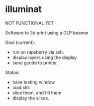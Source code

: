 illuminat
=========

NOT FUNCTIONAL YET


Software to 3d print using a DLP beamer

Goal (current):
* run on rapsberry via ssh.
* display layers using the display
* send gcode to printer.

Status:
* have testing window
* load stls
* slice them, and fill them
* display the slices.

